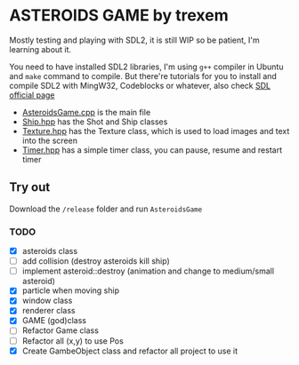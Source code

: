 # ASTEROIDS GAME by trexem
Mostly testing and playing with SDL2, it is still WIP so be patient, I'm learning about it.

You need to have installed SDL2 libraries, I'm using `g++` compiler in Ubuntu and `make` command to compile. But there're tutorials for you to install and compile SDL2 with MingW32, Codeblocks or whatever, also check [SDL official page](https://www.libsdl.org/)

* [AsteroidsGame.cpp](https://github.com/trexem/Asteroids/blob/master/Asteroids/src/AsteroidsGame.cpp) is the main file
* [Ship.hpp](https://github.com/trexem/Asteroids/blob/master/Asteroids/src/Ship.hpp) has the Shot and Ship classes
* [Texture.hpp](https://github.com/trexem/Asteroids/blob/master/Asteroids/src/Texture.hpp) has the Texture class, which is used to load images and text into the screen
* [Timer.hpp](https://github.com/trexem/Asteroids/blob/master/Asteroids/src/Timer.hpp) has a simple timer class, you can pause, resume and restart timer


## Try out
Download the `/release` folder and run `AsteroidsGame`

### TODO

 - [X] asteroids class
 - [ ] add collision (destroy asteroids kill ship)
 - [ ] implement asteroid::destroy (animation and change to medium/small asteroid)
 - [X] particle when moving ship
 - [X] window class
 - [X] renderer class
 - [X] GAME (god)class
 - [ ] Refactor Game class
 - [ ] Refactor all (x,y) to use Pos
 - [X] Create GambeObject class and refactor all project to use it
